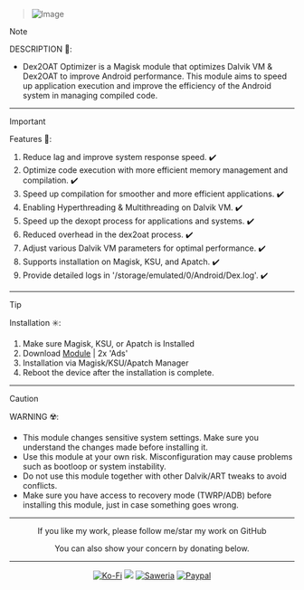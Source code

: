 > ![Image](https://github.com/user-attachments/assets/8ccc2ae0-3239-4b52-ae0e-a0b4ad6dfda7)

> [!NOTE]
> DESCRIPTION 📝:
> - Dex2OAT Optimizer is a Magisk module that optimizes Dalvik VM & Dex2OAT to improve Android performance. This module aims to speed up application execution and improve the efficiency of the Android system in managing compiled code.
<hr/>

> [!IMPORTANT]
> Features 🚀:
> 1. Reduce lag and improve system response speed. ✔️
> 2. Optimize code execution with more efficient memory management and compilation. ✔️
> 3. Speed up compilation for smoother and more efficient applications. ✔️
> 4. Enabling Hyperthreading & Multithreading on Dalvik VM. ✔️
> 5. Speed up the dexopt process for applications and systems. ✔️
> 6. Reduced overhead in the dex2oat process. ✔️
> 7. Adjust various Dalvik VM parameters for optimal performance. ✔️
> 8. Supports installation on Magisk, KSU, and Apatch. ✔️
> 9. Provide detailed logs in '/storage/emulated/0/Android/Dex.log'. ✔️
<hr/>

> [!TIP]
> Installation ✳️:
> 1. Make sure Magisk, KSU, or Apatch is Installed
> 2. Download [Module](https://t.me/modulkuntul) | 2x 'Ads'
> 3. Installation via Magisk/KSU/Apatch Manager
> 4. Reboot the device after the installation is complete.
<hr/>

> [!CAUTION]
> WARNING ☢️:
> - This module changes sensitive system settings. Make sure you understand the changes made before installing it.
> - Use this module at your own risk. Misconfiguration may cause problems such as bootloop or system instability.
> - Do not use this module together with other Dalvik/ART tweaks to avoid conflicts.
> - Make sure you have access to recovery mode (TWRP/ADB) before installing this module, just in case something goes wrong.
<hr/>

<div align="center">
  If you like my work, please follow me/star my work on GitHub        
 
  You can also show your concern by donating below.
<div align="center">
 </div>
<hr/>
  
[![Ko-Fi](https://img.shields.io/badge/Ko--fi-F16061?style=for-the-badge&logo=ko-fi&logoColor=white)](https://ko-fi.com/illumi666)
[![](https://img.shields.io/badge/-Trakteer-red?style=for-the-badge)](https://trakteer.id/demonica/tip)
[![Saweria](https://img.shields.io/badge/-Saweria-yellow?style=for-the-badge&logoColor=white)](https://saweria.co/DEMONICA)
[![Paypal](https://img.shields.io/badge/Paypal-blue?style=for-the-badge&logoColor=white)](https://www.paypal.com/paypalme/faniadittiya)

